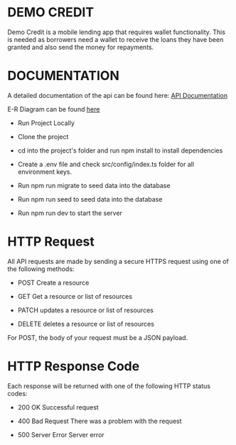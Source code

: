 
# DEMO CREDIT

Demo Credit is a mobile lending app that requires wallet functionality. This is needed as borrowers need a wallet to receive the loans they have been granted and also send the money for repayments.

# DOCUMENTATION
A detailed documentation of the api can be found here: [API Documentation](https://documenter.getpostman.com/view/21130368/2s8ZDU4PXg)

E-R Diagram can be found [here](https://drive.google.com/file/d/1xLeE-ohwA2WURx1uJJ8rN_Fo_KJnXIKk/view?usp=share_link)

- Run Project Locally

- Clone the project

- cd into the project's folder and run npm install to install dependencies

- Create a .env file and check src/config/index.ts folder for all environment keys.

- Run npm run migrate to seed data into the database

- Run npm run seed to seed data into the database

- Run npm run dev to start the server

# HTTP Request

All API requests are made by sending a secure HTTPS request using one of the following methods:

- POST Create a resource

- GET Get a resource or list of resources

- PATCH updates a resource or list of resources

- DELETE deletes a resource or list of resources

For POST, the body of your request must be a JSON payload.

# HTTP Response Code

Each response will be returned with one of the following HTTP status codes:

- 200 OK Successful request

- 400 Bad Request There was a problem with the request

- 500 Server Error Server error
